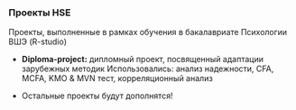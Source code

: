 ### Проекты HSE
Проекты, выполненные в рамках обучения в бакалавриате Психологии ВШЭ (R-studio)

- **Diploma-project:** дипломный проект, посвященный адаптации зарубежных методик
    Использовались: анализ надежности, CFA, MCFA, KMO & MVN тест, корреляционный анализ

- Остальные проекты будут дополнятся!
